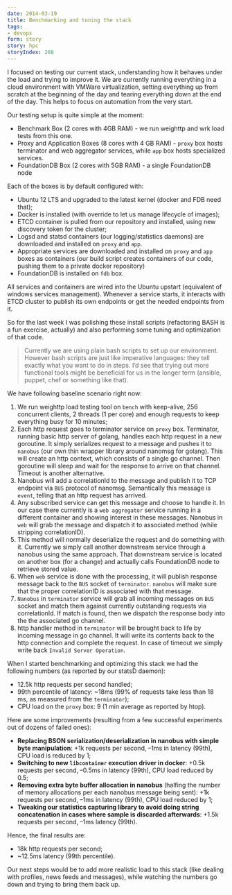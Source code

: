 ```yaml
---
date: 2014-03-19
title: Benchmarking and tuning the stack
tags:
- devops
form: story
story: hpc
storyIndex: 208
---
```




I focused on testing our current stack, understanding how it behaves
under the load and trying to improve it. We are currently running
everything in a cloud environment with VMWare virtualization, setting
everything up from scratch at the beginning of the day and tearing
everything down at the end of the day. This helps to focus on
automation from the very start.

Our testing setup is quite simple at the moment:

* Benchmark Box (2 cores with 4GB RAM) - we run weighttp and wrk
    load tests from this one.
* Proxy and Application Boxes (8 cores with 4 GB RAM) - `proxy`
    box hosts terminator and web aggregator services, while `app` box
    hosts specialized services.
* FoundationDB Box (2 cores with 5GB RAM) - a single
    FoundationDB node

Each of the boxes is by default configured with:

* Ubuntu 12 LTS and upgraded to the latest kernel (docker and FDB need
    that);
* Docker is installed (with override to let us manage lifecycle of
    images);
* ETCD container is pulled from our repository and installed, using
    new discovery token for the cluster;
* Logsd and statsd containers (our logging/statistics daemons) are
    downloaded and installed on `proxy` and `app`.
* Appropriate services are downloaded and installed on `proxy` and
    `app` boxes as containers (our build script creates containers of
    our code, pushing them to a private docker repository)
*   FoundationDB is installed on `fdb` box.

All services and containers are wired into the Ubuntu upstart
(equivalent of windows services management). Whenever a service
starts, it interacts with ETCD cluster to publish its own endpoints or
get the needed endpoints from it.

So for the last week I was polishing these install scripts
(refactoring BASH is a fun exercise, actually) and also performing
some tuning and optimization of that code.

> Currently we are using plain bash scripts to set up our
> environment. However bash scripts are just like imperative
> languages: they tell exactly what you want to do in steps. I’d see
> that trying out more functional tools might be beneficial for us in
> the longer term (ansible, puppet, chef or something like that).

We have following baseline scenario right now:

1.  We run weighttp load testing tool on `bench` with keep-alive, 256
    concurrent clients, 2 threads (1 per core) and enough requests to
    keep everything busy for 10 minutes;
2.  Each http request goes to terminator service on `proxy`
    box. Terminator, running basic http server of golang, handles each
    http request in a new goroutine. It simply serializes request to a
    message and pushes it to `nanobus` (our own thin wrapper library
    around nanomsg for golang). This will create an http context,
    which consists of a single go channel. Then goroutine will sleep
    and wait for the response to arrive on that channel. Timeout is
    another alternative.
3.  Nanobus will add a correlationId to the message and publish it to
    TCP endpoint via `BUS` protocol of nanomsg. Semantically this
    message is `event`, telling that an http request has arrived.
4.  Any subscribed service can get this message and choose to handle
    it. In our case there currently is a `web aggregator` service
    running in a different container and showing interest in these
    messages. Nanobus in `web` will grab the message and dispatch it
    to associated method (while stripping correlationID).
5.  This method will normally deserialize the request and do something
    with it. Currently we simply call another downstream service
    through a nanobus using the same approach. That downstream service
    is located on another box (for a change) and actually calls
    FoundationDB node to retrieve stored value.
6.  When `web` service is done with the processing, it will publish
    response message back to the `BUS` socket of
    `terminator`. `nanobus` will make sure that the proper
    correlationID is associated with that message.
7.  `Nanobus` in `terminator` service will grab all incoming messages
    on `BUS` socket and match them against currently outstanding
    requests via correlationId. If match is found, then we dispatch
    the response body into the the associated go channel.
8.  http handler method in `terminator` will be brought back to life
    by incoming message in go channel. It will write its contents back
    to the http connection and complete the request. In case of
    timeout we simply write back `Invalid Server Operation`.

When I started benchmarking and optimizing this stack we had the
following numbers (as reported by our statsD daemon):

* 12.5k http requests per second handled;
* 99th percentile of latency: ~18ms (99% of requests take less than 18
    ms, as measured from the `terminator`);
* CPU load on the `proxy` box: 9 (1 min average as reported by htop).

Here are some improvements (resulting from a few successful
experiments out of dozens of failed ones):

* **Replacing BSON serialization/deserialization in nanobus with
    simple byte manipulation**: +1k requests per second, –1ms in
    latency (99th), CPU load is reduced by 1;
* **Switching to new `libcontainer` execution driver in docker**:
    +0.5k requests per second, –0.5ms in latency (99th), CPU load
    reduced by 0.5;
* **Removing extra byte buffer allocation in nanobus** (halfing the
    number of memory allocations per each nanobus message being sent):
    +1k requests per second, –1ms in latency (99th), CPU load reduced
    by 1;
* **Tweaking our statistics capturing library to avoid doing string
    concatenation in cases where sample is discarded afterwards**:
    +1.5k requests per second, –1ms latency (99th).

Hence, the final results are:

*   18k http requests per second;
*   ~12.5ms latency (99th percentile).

Our next steps would be to add more realistic load to this stack (like
dealing with profiles, news feeds and messages), while watching the
numbers go down and trying to bring them back up.
